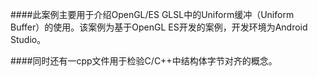 ####此案例主要用于介绍OpenGL/ES GLSL中的Uniform缓冲（Uniform Buffer）的使用。该案例为基于OpenGL ES开发的案例，开发环境为Android Studio。


####同时还有一cpp文件用于检验C/C++中结构体字节对齐的概念。